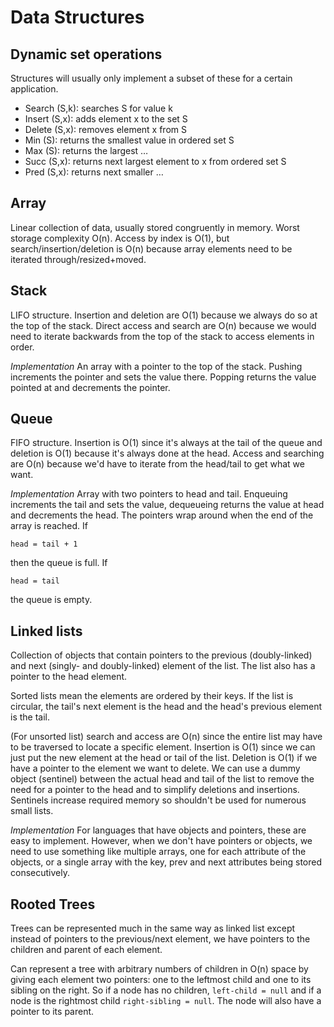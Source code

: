 Data Structures
===

Dynamic set operations
---

Structures will usually only implement a subset of these for a certain
application.

  * Search (S,k): searches S for value k
  * Insert (S,x): adds element x to the set S
  * Delete (S,x): removes element x from S
  * Min (S): returns the smallest value in ordered set S
  * Max (S): returns the largest …
  * Succ (S,x): returns next largest element to x from ordered set S
  * Pred (S,x): returns next smaller …

Array
---

Linear collection of data, usually stored congruently in memory. Worst storage
complexity O(n). Access by index is O(1), but search/insertion/deletion is O(n)
because array elements need to be iterated through/resized+moved.

Stack
---

LIFO structure. Insertion and deletion are O(1) because we always do so at the
top of the stack. Direct access and search are O(n) because we would need to
iterate backwards from the top of the stack to access elements in order.

*Implementation* An array with a pointer to the top of the stack. Pushing
increments the pointer and sets the value there. Popping returns the value 
pointed at and decrements the pointer.

Queue
---

FIFO structure. Insertion is O(1) since it's always at the tail of the queue and
deletion is O(1) because it's always done at the head. Access and searching are
O(n) because we'd have to iterate from the head/tail to get what we want.

*Implementation* Array with two pointers to head and tail. Enqueuing increments
the tail and sets the value, dequeueing returns the value at head and decrements
the head. The pointers wrap around when the end of the array is reached. If
    
    head = tail + 1

then the queue is full. If

    head = tail

the queue is empty.

Linked lists
---

Collection of objects that contain pointers to the previous (doubly-linked) and
next (singly- and doubly-linked) element of the list. The list also has a
pointer to the head element.

Sorted lists mean the elements are ordered by their keys. If the list is
circular, the tail's next element is the head and the head's previous element
is the tail.

(For unsorted list) search and access are O(n) since the entire 
list may have to be traversed to locate a specific element. Insertion is O(1) 
since we can just put the new element at the head or tail of the list. Deletion
is O(1) if we have a pointer to the element we want to delete. We can use a
dummy object (sentinel) between the actual head and tail of the list to remove
the need for a pointer to the head and to simplify deletions and insertions.
Sentinels increase required memory so shouldn't be used for numerous small
lists.

*Implementation* For languages that have objects and pointers, these are easy to 
implement. However, when we don't have pointers or objects, we need to use
something like multiple arrays, one for each attribute of the objects, or a
single array with the key, prev and next attributes being stored consecutively.

Rooted Trees
---

Trees can be represented much in the same way as linked list except instead of
pointers to the previous/next element, we have pointers to the children and
parent of each element.

Can represent a tree with arbitrary numbers of children in O(n) space by giving
each element two pointers: one to the leftmost child and one to its sibling on
the right. So if a node has no children, `left-child = null` and if a node is the
rightmost child `right-sibling = null`. The node will also have a pointer to its
parent.
